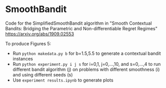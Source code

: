 # SmoothBandit

Code for the SimplifiedSmoothBandit algorithm in "Smooth Contextual Bandits: Bridging the Parametric and Non-differentiable Regret Regimes"
https://arxiv.org/abs/1909.02553

To produce Figures 5:
- Run `python makedata.py b` for b=1.5,5.5 to generate a contextual bandit instances
- Run `python experiment.py i j s` for i=0,1, j=0,...,10, and s=0,...,4 to run different bandit algorithm (j) on problems with different smoothness (i) and using different seeds (s)
- Use `experiment results.ipynb` to generate plots
